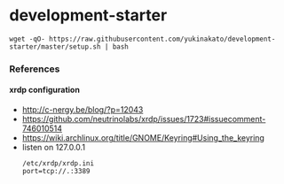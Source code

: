 # development-starter

```text
wget -qO- https://raw.githubusercontent.com/yukinakato/development-starter/master/setup.sh | bash
```

### References
#### xrdp configuration
- http://c-nergy.be/blog/?p=12043
- https://github.com/neutrinolabs/xrdp/issues/1723#issuecomment-746010514
- https://wiki.archlinux.org/title/GNOME/Keyring#Using_the_keyring
- listen on 127.0.0.1
  ```text
  /etc/xrdp/xrdp.ini
  port=tcp://.:3389
  ```
